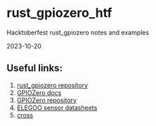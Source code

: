 # rust_gpiozero_htf
Hacktoberfest rust_gpiozero notes and examples

2023-10-20

## Useful links:

1. [rust_gpiozero repository](https://github.com/rahul-thakoor/rust_gpiozero.git)
2. [GPIOZero docs](https://gpiozero.readthedocs.io/en/stable/index.html)
3. [GPIOZero repository](https://github.com/gpiozero/gpiozero)
4. [ELEGOO sensor datasheets](https://download.elegoo.com/?t=Upgraded_37_in_1_Sensor_Modules_Kit)
5. [cross](https://github.com/cross-rs/cross)

